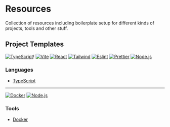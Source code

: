 # Resources

Collection of resources including boilerplate setup for different kinds of projects, tools and other stuff.

## Project Templates

[![TypeScript](https://img.shields.io/badge/typescript-%23007ACC.svg?style=for-the-badge&logo=typescript&logoColor=white)](https://www.typescriptlang.org/)!
[![Vite](https://img.shields.io/badge/vite-%23646CFF.svg?style=for-the-badge&logo=vite&logoColor=white)](https://vite.dev/)
[![React](https://img.shields.io/badge/react-%2320232a.svg?style=for-the-badge&logo=react&logoColor=%2361DAFB)](https://react.dev/)
[![Tailwind](https://img.shields.io/badge/tailwindcss-%2338B2AC.svg?style=for-the-badge&logo=tailwind-css&logoColor=white)](https://tailwindcss.com/)
[![Eslint](https://img.shields.io/badge/eslint-%23A5334A.svg?style=for-the-badge&logo=eslint&logoColor=white)](https://eslint.org/)
[![Prettier](https://img.shields.io/badge/prettier-%23F7BB00.svg?style=for-the-badge&logo=prettier&logoColor=white)](https://prettier.io/)
[![Node.js](https://img.shields.io/badge/node.js-43853D?style=for-the-badge&logo=node.js&logoColor=white)](https://nodejs.org/)
### Languages
- [TypeScript](templates/languages/typescript)

---

[![Docker](https://img.shields.io/badge/docker-%230db7ed.svg?style=for-the-badge&logo=docker&logoColor=white)](https://www.docker.com/)
[![Node.js](https://img.shields.io/badge/node.js-43853D?style=for-the-badge&logo=node.js&logoColor=white)](https://nodejs.org/)
### Tools
- [Docker](templates/tools/docker)
